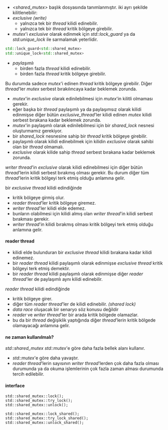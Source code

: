 - _<shared_mutex>_ başlık dosyasında tanımlanmıştır.
iki ayrı şekilde kilitlenebilir: <br>
- _exclusive (write)_<br>
  - yalnızca tek bir _thread_ kilidi edinebilir.<br>
  - yalnızca tek bir _thread_ kritik bölgeye girebilir.<br>
- _mutex_'i _exclusive_ olarak edinmek için _std::lock_guard_ ya da _std:unique_lock_ ile sarmalamak yeterlidir.
```cpp
std::lock_guard<std::shared_mutex>
std::unique_lock<std::shared_mutex>
```
- _paylaşımlı_ <br>
  - birden fazla _thread_ kilidi edinebilir. <br>
  - birden fazla _thread_ kritik bölgeye girebilir.  <br>


Bu durumda sadece _mutex_'i edinen _thread_ kritik bölgeye girebilir. Diğer _thread_'ler _mutex_ serbest bırakılıncaya kadar beklemek zorunda. <br>

- _mutex_'in _exclusive_ olarak edinilebilmesi için _mutex_'in kilitli olmaması gerekir.
- eğer başka bir _thread_ paylaşımlı ya da paylaşımsız olarak kilidi edinmişse diğer bütün _exclusive_thread_'ler kilidi edinen _mutex_ kilidi serbest bırakana kadar beklemek zorunda.
- _mutex_'in paylaşımlı olarak edinilebilmesi için bir _shared_lock_ nesnesi oluşturmamız gerekiyor.
- bir _shared_lock_ nesnesine sahip bir _thread_ kritik bölgeye girebilir.
- paylaşımlı olarak kilidi edinebilmek için kilidin _exclusive_ olarak sahibi olan bir _thread_ olmamalı.
- _exclusive_ olarak kilide sahip _thread_ serbest bırakana kadar beklemek zorunda.

_writer thread_'in _exclusive_ olarak kilidi edinebilmesi için diğer bütün _thread_'lerin kilidi serbest bırakmış olması gerekir.
Bu durum diğer tüm _thread_'lerin kritik bölgeyi terk etmiş olduğu anlamına gelir.<br>

bir _exclusive thread_ kilidi edindiğinde
- kritik bölgeye girmiş olur.
- _reader thread_'ler kritik bölgeye giremez.
- _writer thread_'ler kilidi elde edemez.
- bunların olabilmesi için kilidi almış olan _writer thread_'in kilidi serbest bırakması gerekir.
- _writer thread_'in kilidi bırakmış olması kritik bölgeyi terk etmiş olduğu anlamına gelir.

#### reader thread

- kilidi elde bulunduran bir _exclusive thread_ kilidi bırakana kadar kilidi edinemez.
- bir _reader thread_ kilidi paylaşımlı olarak edinmişse _exclusive thread_ kritik bölgeyi terk etmiş demektir.
- bir _reader thread_ kilidi paylaşımlı olarak edinmişse diğer _reader thread_'ler de paylaşımlı aynı kilidi edinebilir.

_reader thread_ kilidi edindiğinde 
- kritik bölgeye girer.
- diğer tüm _reader thread_'ler de kilidi edinebilir. _(shared lock)_
- _data race_ oluşacak bir senaryo söz konusu değildir
- _reader_ ve _writer_ _thread_'ler bir arada kritik bölgede olamazlar.
- bu da bir _thread_ değişiklik yaptığında diğer _thread_'lerin kritik bölgede olamayacağı anlamına gelir.

#### ne zaman kullanılmalı?
_std::shared_mutex_ _std::mutex_'e göre daha fazla bellek alanı kullanır.
- _std::mutex_'e göre daha yavaştır.
- _reader thread_'lerin sayısının _writer thread_'lerden çok daha fazla olması durumunda ya da okuma işlemlerinin çok fazla zaman alması durumunda tercih edilebilir.

#### interface

```
std::shared_mutex::lock();
std::shared_mutex::try_lock();
std::shared_mutex::unlock();

std::shared_mutex::lock_shared();
std::shared_mutex::try_lock_shared();
std::shared_mutex::unlock_shared();
```





